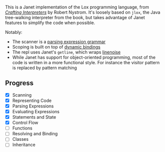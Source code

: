 This is a Janet implementation of the Lox programming language, from [_Crafting Interpreters_](https://www.craftinginterpreters.com/) by Robert Nystrom.
It's loosely based on `jlox`, the Java tree-walking interpreter from the book,
but takes advantage of Janet features to simplify the code when possible.

Notably:

 - The scanner is a [parsing expression grammar](https://janet-lang.org/docs/peg.html)
 - Scoping is built on top of [dynamic bindings](https://janet-lang.org/docs/fibers/dynamic_bindings.html)
 - The repl uses Janet's `getline`, which wraps [linenoise](https://github.com/antirez/linenoise/)
 - While Janet has support for object-oriented programming, most of the code is written in a more functional style.
For instance the visitor pattern is replaced by pattern matching

## Progress
 - [x] Scanning
 - [x] Representing Code
 - [x] Parsing Expressions
 - [x] Evaluating Expressions
 - [x] Statements and State
 - [x] Control Flow
 - [ ] Functions
 - [ ] Resolving and Binding
 - [ ] Classes
 - [ ] Inheritance
